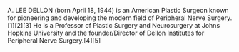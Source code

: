 A. LEE DELLON (born April 18, 1944) is an American Plastic Surgeon known for pioneering and developing the modern field of Peripheral Nerve Surgery.[1][2][3] He is a Professor of Plastic Surgery and Neurosurgery at Johns Hopkins University and the founder/Director of Dellon Institutes for Peripheral Nerve Surgery.[4][5]
